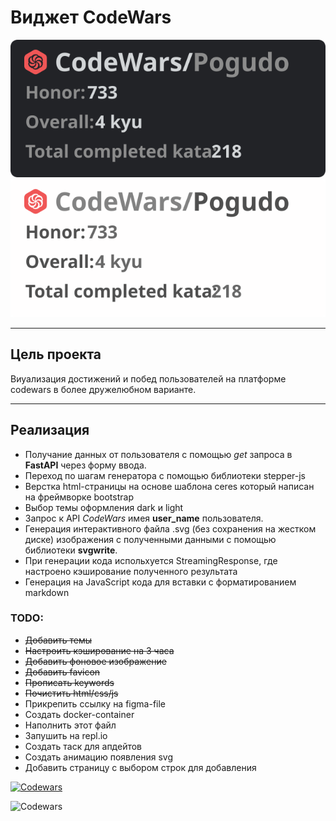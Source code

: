 # Виджет CodeWars
[![Codewars](./static/templates/assets/media/theme_dark.svg)]()
[![Codewars](./static/templates/assets/media/theme_light.svg)]()

---
## Цель проекта
Виуализация достижений и побед пользователей на платформе codewars в более дружелюбном варианте.

---
## Реализация

- Получание данных от пользователя с помощью *get* запроса в **FastAPI** через форму ввода.
- Переход по шагам генератора с помощью библиотеки stepper-js
- Верстка html-страницы на основе шаблона ceres который написан на фреймворке bootstrap
- Выбор темы оформления dark и light
- Запрос к API *CodeWars* имея **user_name** пользователя.
- Генерация интерактивного файла .svg (без сохранения на жестком диске) изображения с полученными данными с помощью библиотеки **svgwrite**.
- При генерации кода испольхуется StreamingResponse, где настроено кэширование полученного результата
- Генерация на JavaScript кода для вставки с форматированием markdown



### TODO:
- ~~Добавить темы~~
- ~~Настроить кэширование на 3 часа~~
- ~~Добавить фоновое изображение~~
- ~~Добавить favicon~~
- ~~Прописать keywords~~
- ~~Почистить html/css/js~~
- Прикрепить ссылку на figma-file
- Создать docker-container
- Наполнить этот файл
- Запушить на repl.io
- Создать таск для апдейтов
- Создать анимацию появления svg
- Добавить страницу с выбором строк для добавления



[![Codewars](https://c686b864-254a-48ad-adda-751b97b45c0c-00-241mot1h3o2eg.janeway.replit.dev/?user_name=Pogudo&theme=default)](https://github.com/pogudo-e/pillow_cw)


![Codewars](https://c686b864-254a-48ad-adda-751b97b45c0c-00-241mot1h3o2eg.janeway.replit.dev/?user_name=Pogudo&theme=light)